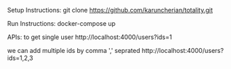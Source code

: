 Setup Instructions:
git clone https://github.com/karuncherian/totality.git

Run Instructions:
docker-compose up

APIs:
to get single user
http://localhost:4000/users?ids=1

we can add multiple ids by comma ',' seprated
http://localhost:4000/users?ids=1,2,3